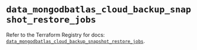 # `data_mongodbatlas_cloud_backup_snapshot_restore_jobs`

Refer to the Terraform Registry for docs: [`data_mongodbatlas_cloud_backup_snapshot_restore_jobs`](https://registry.terraform.io/providers/mongodb/mongodbatlas/1.16.1/docs/data-sources/cloud_backup_snapshot_restore_jobs).
